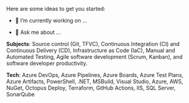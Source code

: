 Here are some ideas to get you started:

- 🔭 I’m currently working on ...

- 💬 Ask me about ...

**Subjects**: Source control (Git, TFVC), Continuous Integration (CI) and Continuous Delivery (CD), Infrastructure as Code (IaC), Manual and Automated Testing, Agile software development (Scrum, Kanban), and software developer productivity.

**Tech**: Azure DevOps, Azure Pipelines, Azure Boards, Azure Test Plans, Azure Artifacts, PowerShell, .NET, MSBuild, Visual Studio, Azure, AWS, NuGet, Octopus Deploy, Terraform, GitHub Actions, IIS, SQL Server, SonarQube
